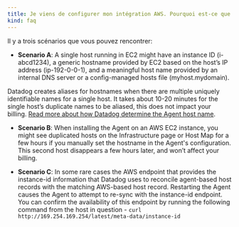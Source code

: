 ```yaml
---
title: Je viens de configurer mon intégration AWS. Pourquoi est-ce que je vois des hosts en double?
kind: faq
---
```


Il y a trois scénarios que vous pouvez rencontrer:

* **Scenario A**: A single host running in EC2 might have an instance ID (i-abcd1234), a generic hostname provided by EC2 based on the host’s IP address (ip-192-0-0-1), and a meaningful host name provided by an internal DNS server or a config-managed hosts file (myhost.mydomain).

Datadog creates aliases for hostnames when there are multiple uniquely identifiable names for a single host. It takes about 10-20 minutes for the single host’s duplicate names to be aliased, this does not impact your billing. [Read more about how Datadog determine the Agent host name][1].

* **Scenario B**: When installing the Agent on an AWS EC2 instance, you might see duplicated hosts on the Infrastructure page or Host Map for a few hours if you manually set the hostname in the Agent's configuration. This second host disappears a few hours later, and won’t affect your billing.

* **Scenario C**: In some rare cases the AWS endpoint that provides the instance-id information that Datadog uses to reconcile agent-based host records with the matching AWS-based host record. Restarting the Agent causes the Agent to attempt to re-sync with the instance-id endpoint. You can confirm the availability of this endpoint by running the following command from the host in question - `curl http://169.254.169.254/latest/meta-data/instance-id`

[1]: /agent/basic_agent_usage/

